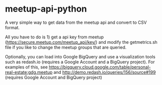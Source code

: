# meetup-api-python
A very simple way to get data from the meetup api and convert to CSV format.

All you have to do is 1) get a api key from meetup (https://secure.meetup.com/meetup_api/key/) and modify the getmetrics.sh file if you like to change the meetup groups that are queried.

Optionally, you can load into Google BigQuery and use a visualization tools such as redash.io (requires a Google Account and a BigQuery project).   For examples of this, see https://bigquery.cloud.google.com/table/personal-real-estate:gdg.meetup and http://demo.redash.io/queries/156/source#199 (requires Google Account and BigQuery project)



